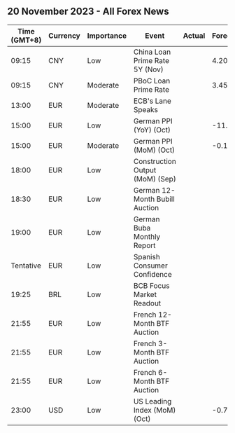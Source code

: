 ## 20 November 2023 - All Forex News

| Time (GMT+8) | Currency | Importance | Event | Actual | Forecast | Previous |
|------|----------|------------|-------|--------|----------|----------|
| 09:15 | CNY | Low | China Loan Prime Rate 5Y (Nov) |  | 4.20% | 4.20% |
| 09:15 | CNY | Moderate | PBoC Loan Prime Rate |  | 3.45% | 3.45% |
| 13:00 | EUR | Moderate | ECB's Lane Speaks |  |  |  |
| 15:00 | EUR | Low | German PPI (YoY) (Oct) |  | -11.0% | -14.7% |
| 15:00 | EUR | Moderate | German PPI (MoM) (Oct) |  | -0.1% | -0.2% |
| 18:00 | EUR | Low | Construction Output (MoM) (Sep) |  |  | -1.06% |
| 18:30 | EUR | Low | German 12-Month Bubill Auction |  |  | 3.729% |
| 19:00 | EUR | Low | German Buba Monthly Report |  |  |  |
| Tentative | EUR | Low | Spanish Consumer Confidence |  |  | 77.2 |
| 19:25 | BRL | Low | BCB Focus Market Readout |  |  |  |
| 21:55 | EUR | Low | French 12-Month BTF Auction |  |  | 3.674% |
| 21:55 | EUR | Low | French 3-Month BTF Auction |  |  | 3.796% |
| 21:55 | EUR | Low | French 6-Month BTF Auction |  |  | 3.796% |
| 23:00 | USD | Low | US Leading Index (MoM) (Oct) |  | -0.7% | -0.7% |
